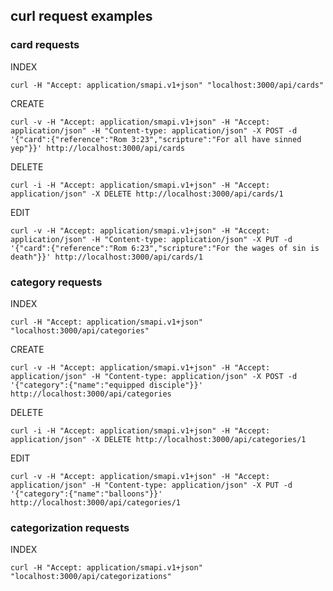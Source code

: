 ## curl request examples

### card requests

INDEX

    curl -H "Accept: application/smapi.v1+json" "localhost:3000/api/cards"

CREATE

    curl -v -H "Accept: application/smapi.v1+json" -H "Accept: application/json" -H "Content-type: application/json" -X POST -d '{"card":{"reference":"Rom 3:23","scripture":"For all have sinned yep"}}' http://localhost:3000/api/cards

DELETE

    curl -i -H "Accept: application/smapi.v1+json" -H "Accept: application/json" -X DELETE http://localhost:3000/api/cards/1

EDIT

    curl -v -H "Accept: application/smapi.v1+json" -H "Accept: application/json" -H "Content-type: application/json" -X PUT -d '{"card":{"reference":"Rom 6:23","scripture":"For the wages of sin is death"}}' http://localhost:3000/api/cards/1

### category requests

INDEX

    curl -H "Accept: application/smapi.v1+json" "localhost:3000/api/categories"

CREATE

    curl -v -H "Accept: application/smapi.v1+json" -H "Accept: application/json" -H "Content-type: application/json" -X POST -d '{"category":{"name":"equipped disciple"}}' http://localhost:3000/api/categories

DELETE

    curl -i -H "Accept: application/smapi.v1+json" -H "Accept: application/json" -X DELETE http://localhost:3000/api/categories/1

EDIT

    curl -v -H "Accept: application/smapi.v1+json" -H "Accept: application/json" -H "Content-type: application/json" -X PUT -d '{"category":{"name":"balloons"}}' http://localhost:3000/api/categories/1

### categorization requests

INDEX

    curl -H "Accept: application/smapi.v1+json" "localhost:3000/api/categorizations"
